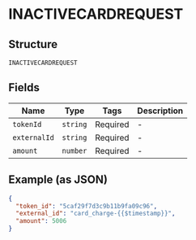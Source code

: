 
# INACTIVECARDREQUEST

## Structure

`INACTIVECARDREQUEST`

## Fields

| Name | Type | Tags | Description |
|  --- | --- | --- | --- |
| `tokenId` | `string` | Required | - |
| `externalId` | `string` | Required | - |
| `amount` | `number` | Required | - |

## Example (as JSON)

```json
{
  "token_id": "5caf29f7d3c9b11b9fa09c96",
  "external_id": "card_charge-{{$timestamp}}",
  "amount": 5006
}
```


